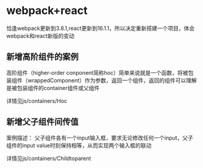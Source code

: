 # webpack+react

恰逢webpack更新到3.8.1,react更新到16.1.1，所以决定重新搭建一个项目，体会webpack和react新版的变动

## 新增高阶组件的案例

高阶组件（higher-order conponent简称hoc）简单来说就是一个函数，将被包装组件（wrappedComponent）作为参数，返回一个组件，返回的组件可以理解是被包装组件的container组件或父组件

详情见js/containers/Hoc

## 新增父子组件间传值

案例描述： 父子组件各有一个input输入框，要求无论修改任何一个input，父子组件的input value时刻保持相等，从而实现两个输入框的联动

详情见js/containers/Childtoparent